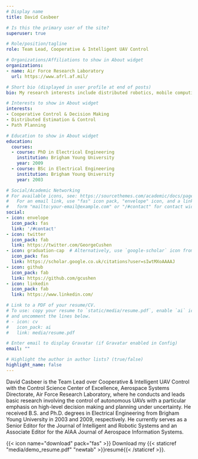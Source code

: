 ```yaml
---
# Display name
title: David Casbeer

# Is this the primary user of the site?
superuser: true

# Role/position/tagline
role: Team Lead, Cooperative & Intelligent UAV Control

# Organizations/Affiliations to show in About widget
organizations:
- name: Air Force Research Laboratory
  url: https://www.afrl.af.mil/

# Short bio (displayed in user profile at end of posts)
bio: My research interests include distributed robotics, mobile computing and programmable matter.

# Interests to show in About widget
interests:
- Cooperative Control & Decision Making
- Distributed Estimation & Control
- Path Planning

# Education to show in About widget
education:
  courses:
  - course: PhD in Electrical Engineering
    institution: Brigham Young University
    year: 2009
  - course: BSc in Electrical Engineering
    institution: Brigham Young University
    year: 2003

# Social/Academic Networking
# For available icons, see: https://sourcethemes.com/academic/docs/page-builder/#icons
#   For an email link, use "fas" icon pack, "envelope" icon, and a link in the
#   form "mailto:your-email@example.com" or "/#contact" for contact widget.
social:
- icon: envelope
  icon_pack: fas
  link: '/#contact'
- icon: twitter
  icon_pack: fab
  link: https://twitter.com/GeorgeCushen
- icon: graduation-cap  # Alternatively, use `google-scholar` icon from `ai` icon pack
  icon_pack: fas
  link: https://scholar.google.co.uk/citations?user=sIwtMXoAAAAJ
- icon: github
  icon_pack: fab
  link: https://github.com/gcushen
- icon: linkedin
  icon_pack: fab
  link: https://www.linkedin.com/

# Link to a PDF of your resume/CV.
# To use: copy your resume to `static/media/resume.pdf`, enable `ai` icons in `params.toml`, 
# and uncomment the lines below.
# - icon: cv
#   icon_pack: ai
#   link: media/resume.pdf

# Enter email to display Gravatar (if Gravatar enabled in Config)
email: ""

# Highlight the author in author lists? (true/false)
highlight_name: false
---
```


David Casbeer is the Team Lead over Cooperative & Intelligent UAV Control with the Control Science Center of Excellence, Aerospace Systems Directorate, Air Force Research Laboratory, where he conducts and leads basic research involving the control of autonomous UAVs with a particular emphasis on high-level decision making and planning under uncertainty. He received B.S. and Ph.D. degrees in Electrical Engineering from Brigham Young University in 2003 and 2009, respectively. He currently serves as a Senior Editor for the Journal of Intelligent and Robotic Systems and an Associate Editor for the AIAA Journal of Aerospace Information Systems.

{{< icon name="download" pack="fas" >}} Download my {{< staticref "media/demo_resume.pdf" "newtab" >}}resumé{{< /staticref >}}.
